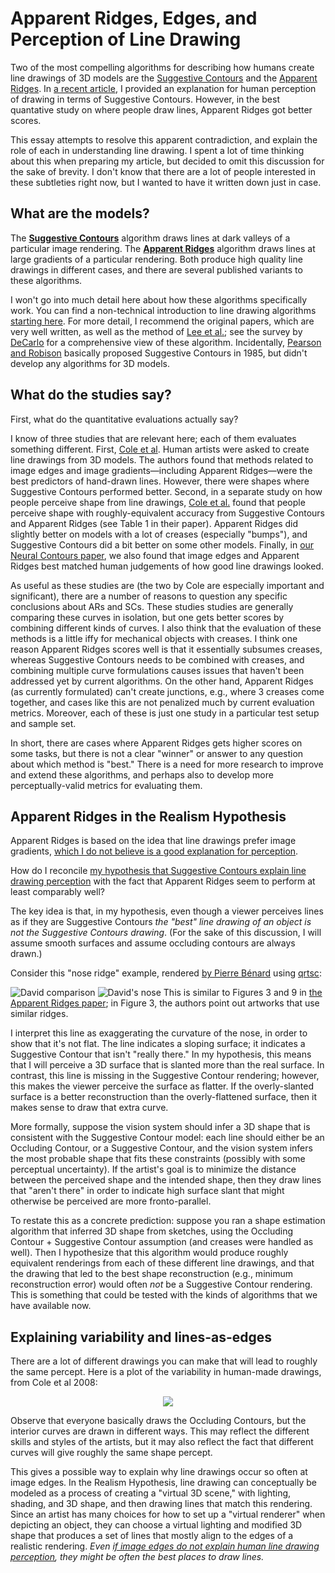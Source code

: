# Apparent Ridges, Edges, and Perception of Line Drawing

Two of the most compelling algorithms for describing how humans create line drawings of 3D models are the [Suggestive Contours](https://gfx.cs.princeton.edu/gfx/proj/sugcon/) and the [Apparent Ridges](http://people.csail.mit.edu/tjudd/apparentridges.html). In [a recent article](https://journals.sagepub.com/doi/abs/10.1177/0301006620908207?journalCode=peca), I provided an explanation for human perception of drawing in terms of Suggestive Contours. However, in the best quantative study on where people draw lines, Apparent Ridges got better scores.

This essay attempts to resolve this apparent contradiction, and explain the role of each in understanding line drawing. I spent a lot of time thinking about this when preparing my article, but decided to omit this discussion for the sake of brevity. I don't know that there are a lot of people interested in these subtleties right now, but I wanted to have it written down just in case.  

What are the models?
--------

The [**Suggestive Contours**](https://gfx.cs.princeton.edu/gfx/proj/sugcon/) algorithm draws lines at dark valleys of a particular image rendering.   The [**Apparent Ridges**](http://people.csail.mit.edu/tjudd/apparentridges.html) algorithm draws lines at large gradients of a particular rendering. Both produce high quality line drawings in different cases, and there are several published variants to these algorithms.  

I won't go into much detail here about how these algorithms specifically work.
You can find a non-technical introduction to line drawing algorithms [starting here](https://medium.com/@aaronhertzmann/how-to-draw-pictures-contours-f3f345ed6a22).
For more detail, I recommend the original papers, which are very well written, as well as the method of [Lee et al.](http://cg.postech.ac.kr/papers/line-drawing-s07.pdf); see the survey by [DeCarlo](http://citeseerx.ist.psu.edu/viewdoc/download?doi=10.1.1.307.216&rep=rep1&type=pdf) for a comprehensive view of these algorithm. Incidentally, [Pearson and Robison](https://ieeexplore.ieee.org/abstract/document/1457470/) basically proposed Suggestive Contours in 1985, but didn't develop any algorithms for 3D models.


What do the studies say?
--------

First, what do the quantitative evaluations actually say? 

I know of three studies that are relevant here; each of them evaluates something different. First, [Cole et al](https://gfx.cs.princeton.edu/proj/ld3d/). Human artists were asked to create line drawings from 3D models. The authors found that methods related to image edges and image gradients—including Apparent Ridges—were the best predictors of hand-drawn lines. However, there were shapes where Suggestive Contours performed better.    Second, in a separate study on how people perceive shape from line drawings, [Cole et al.](https://gfx.cs.princeton.edu/proj/ld3d/) found that people perceive shape with roughly-equivalent accuracy from Suggestive Contours and Apparent Ridges (see Table 1 in their paper). Apparent Ridges did slightly better on models with a lot of creases (especially "bumps"), and Suggestive Contours did a bit better on some other models. Finally, in [our Neural Contours paper](https://people.cs.umass.edu/~dliu/projects/NeuralContours/), we also found that image edges and Apparent Ridges best matched human judgements of how good line drawings looked. 

As useful as these studies are (the two by Cole are especially important and significant), there are a number of reasons to question any specific conclusions about ARs and SCs.  These studies studies are generally comparing these curves in isolation, but one gets better scores by combining different kinds of curves.  I also think that the evaluation of these methods is a little iffy for mechanical objects with creases. I think one reason Apparent Ridges scores well is that it essentially subsumes creases, whereas Suggestive Contours needs to be combined with creases, and combining multiple curve formulations causes issues that haven't been addressed yet by current algorithms. On the other hand, Apparent Ridges (as currently formulated) can't create junctions, e.g., where 3 creases come together, and cases like this are not penalized much by current evaluation metrics. Moreover, each of these is just one study in a particular test setup and sample set.

In short, there are cases where Apparent Ridges gets higher scores on some tasks, but there is not a clear "winner" or answer to any question about which method is "best."  There is a need for more research to improve and extend these algorithms, and perhaps also to develop more perceptually-valid metrics for evaluating them.



Apparent Ridges in the Realism Hypothesis
-------------------------------

Apparent Ridges is based on the idea that line drawings prefer image gradients, [which I do not believe is a good explanation for perception](https://hertzmann.github.io/2020/04/19/lines-as-edges.html).

How do I reconcile [my hypothesis that Suggestive Contours explain line drawing perception](https://journals.sagepub.com/doi/abs/10.1177/0301006620908207?journalCode=peca) with the fact that Apparent Ridges seem to perform at least comparably well?

The key idea is that, in my hypothesis, even though a viewer perceives lines as if they are Suggestive Contours _the "best" line drawing of an object is not the Suggestive Contours drawing_.  (For the sake of this discussion, I will assume smooth surfaces and assume occluding contours are always drawn.)

Consider this "nose ridge" example, rendered [by Pierre Bénard](https://arxiv.org/abs/1810.01175) using [qrtsc](https://github.com/fcole/qrtsc):

![David comparison](../../../images/david.jpg)
![David's nose](../../../images/david-nose.jpg)
This is similar to Figures 3 and 9 in [the Apparent Ridges paper](http://people.csail.mit.edu/tjudd/apparentridges.html); in Figure 3, the authors point out artworks that use similar ridges.

I interpret this line as exaggerating the curvature of the nose, in order to show that it's not flat.
The line indicates a sloping surface; it indicates a Suggestive Contour that isn't "really there." In my hypothesis, this means that I will perceive a 3D surface that is slanted more than the real surface. In contrast, this line is missing in the Suggestive Contour rendering; however, this makes the viewer perceive the surface as flatter. If the overly-slanted surface is a better reconstruction than the overly-flattened surface, then it makes sense to draw that extra curve.

More formally, suppose the vision system should infer a 3D shape that is consistent with the Suggestive Contour model: each line should either be an Occluding Contour, or a Suggestive Contour, and the vision system infers the most probable shape that fits these constraints (possibly with some perceptual uncertainty).  If the artist's goal is to minimize the distance between the perceived shape and the intended shape, then they draw lines that "aren't there" in order to indicate high surface slant that might otherwise be perceived are more fronto-parallel.

To restate this as a concrete prediction: suppose you ran a shape estimation algorithm that inferred 3D shape from sketches, using the Occluding Contour + Suggestive Contour assumption (and creases were handled as well). Then I hypothesize that this algorithm would produce roughly equivalent renderings from each of these different line drawings, and that the drawing that led to the best shape reconstruction (e.g., minimum reconstruction error) would often _not_ be a Suggestive Contour rendering.  This is something that could be tested with the kinds of algorithms that we have available now.


Explaining variability and lines-as-edges
----------------

There are a lot of different drawings you can make that will lead to roughly the same percept. Here is a plot of the variability in human-made drawings, from Cole et al 2008:

<p align="center">
<img src="../../../images/variability.jpg">
</p>

Observe that everyone basically draws the Occluding Contours, but the interior curves are drawn in different ways.  This may reflect the different skills and styles of the artists, but it may also reflect the fact that different curves will give roughly the same shape percept.

This gives a possible way to explain why line drawings occur so often at image edges. In the Realism Hypothesis, line drawing can conceptually be modeled as a process of creating a "virtual 3D scene," with lighting, shading, and 3D shape, and then drawing lines that match this rendering.  Since an artist has many choices for how to set up a "virtual renderer" when depicting an object, they can choose a virtual lighting and modified 3D shape that produces a set of lines that mostly align to the edges of a realistic rendering.  _Even [if image edges do not explain human line drawing perception](https://hertzmann.github.io/2020/04/19/lines-as-edges.html), they might be often the best places to draw lines._



